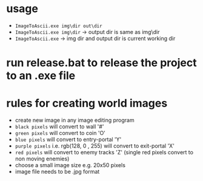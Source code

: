 # usage
- ```ImageToAscii.exe img\dir out\dir```
- ```ImageToAscii.exe img\dir``` -> output dir is same as img\dir
- ```ImageToAscii.exe``` -> img dir and output dir is current working dir

# run release.bat to release the project to an .exe file

# rules for creating world images
- create new image in any image editing program
- ```black pixels``` will convert to wall '#'
- ```green pixels``` will convert to coin 'O'
- ```blue pixels``` will convert to entry-portal 'Y'
- ```purple pixels``` i.e. rgb(128, 0 , 255) will convert to exit-portal 'X'
- ```red pixels``` will convert to enemy tracks 'Z' (single red pixels convert to non moving enemies)
- choose a small image size e.g. 20x50 pixels
- image file needs to be .jpg format

